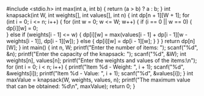 #include <stdio.h>
int max(int a, int b) {
    return (a > b) ? a : b;
}
int knapsack(int W, int weights[], int values[], int n) {
    int dp[n + 1][W + 1];
    for (int i = 0; i <= n; i++) {
        for (int w = 0; w <= W; w++) {
            if (i == 0 || w == 0) {
                dp[i][w] = 0;  
            } else if (weights[i - 1] <= w) {
                dp[i][w] = max(values[i - 1] + dp[i - 1][w - weights[i - 1]], dp[i - 1][w]);
            } else {
                dp[i][w] = dp[i - 1][w];
            }
        }
    }
    return dp[n][W];
}
int main() {
    int n, W;
    printf("Enter the number of items: ");
    scanf("%d", &n);
    printf("Enter the capacity of the knapsack: ");
    scanf("%d", &W);
    int weights[n], values[n];
    printf("Enter the weights and values of the items:\n");
    for (int i = 0; i < n; i++) {
        printf("Item %d - Weight: ", i + 1);
        scanf("%d", &weights[i]);
        printf("Item %d - Value: ", i + 1);
        scanf("%d", &values[i]);
    }
    int maxValue = knapsack(W, weights, values, n);
    printf("The maximum value that can be obtained: %d\n", maxValue);
    return 0;
}
